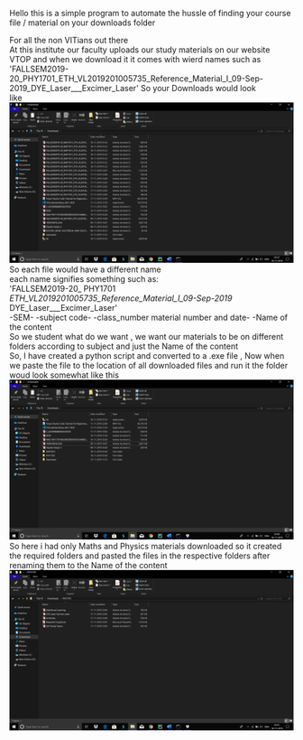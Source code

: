 Hello this is a simple program to automate the hussle of finding your course file / material on your downloads folder <br/>

For all the non VITians out there <br/>
  At this institute our faculty uploads our study materials on our website VTOP and when we download it it comes with wierd names such as
  'FALLSEM2019-20_PHY1701_ETH_VL2019201005735_Reference_Material_I_09-Sep-2019_DYE_Laser___Excimer_Laser' So your Downloads would look <br/>	      like 
	![](images/Screenshot%20(36).png)
   So each file would have a different name <br/>
   each name signifies something  such as:<br/>
   	'FALLSEM2019-20_     PHY1701       _ETH_VL2019201005735_Reference_Material_I_09-Sep-2019_  DYE_Laser___Excimer_Laser'<br/>
	    -SEM-         -subject code-        -class_number material number and date-              -Name of the content<br/>
    So we student what do we want , we want our materials to be on different folders according to subject and just the Name of the content <br/>
    So, I have created a python script and converted to a .exe file , Now when we paste the file to the location of all downloaded files and run it the folder woud look somewhat like this
    ![](images/Screenshot%20(37).png)<br/>
    So here i had only Maths and Physics materials downloaded so it created the required folders and pasted the files in the respective folders after renaming them to the Name of the content<br/>
    ![](images/Screenshot%20(38).png)<br/>
